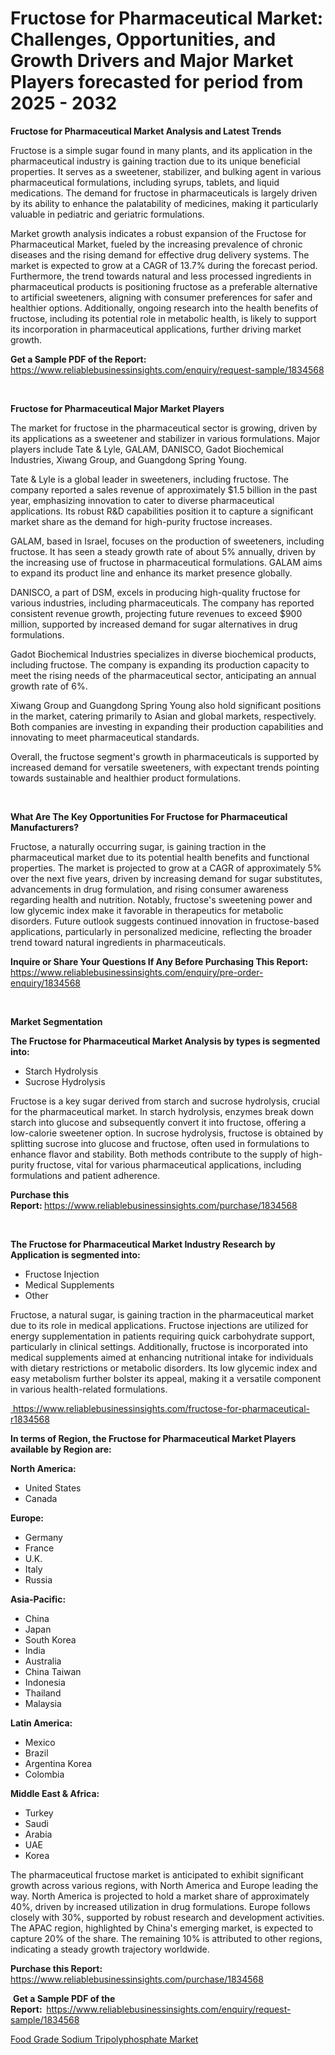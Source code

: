 <p><h1>Fructose for Pharmaceutical Market: Challenges, Opportunities, and Growth Drivers and Major Market Players forecasted for period from 2025 - 2032</h1></p><p><strong>Fructose for Pharmaceutical Market Analysis and Latest Trends</strong></p>
<p><p>Fructose is a simple sugar found in many plants, and its application in the pharmaceutical industry is gaining traction due to its unique beneficial properties. It serves as a sweetener, stabilizer, and bulking agent in various pharmaceutical formulations, including syrups, tablets, and liquid medications. The demand for fructose in pharmaceuticals is largely driven by its ability to enhance the palatability of medicines, making it particularly valuable in pediatric and geriatric formulations.</p><p>Market growth analysis indicates a robust expansion of the Fructose for Pharmaceutical Market, fueled by the increasing prevalence of chronic diseases and the rising demand for effective drug delivery systems. The market is expected to grow at a CAGR of 13.7% during the forecast period. Furthermore, the trend towards natural and less processed ingredients in pharmaceutical products is positioning fructose as a preferable alternative to artificial sweeteners, aligning with consumer preferences for safer and healthier options. Additionally, ongoing research into the health benefits of fructose, including its potential role in metabolic health, is likely to support its incorporation in pharmaceutical applications, further driving market growth.</p></p>
<p><strong>Get a Sample PDF of the Report:&nbsp;</strong> <a href="https://www.reliablebusinessinsights.com/enquiry/request-sample/1834568?utm_campaign=3276&utm_medium=2&utm_source=Github&utm_content=ia&utm_term=03042025&utm_id=fructose-for-pharmaceutical">https://www.reliablebusinessinsights.com/enquiry/request-sample/1834568</a></p>
<p>&nbsp;</p>
<p><strong>Fructose for Pharmaceutical Major Market Players</strong></p>
<p><p>The market for fructose in the pharmaceutical sector is growing, driven by its applications as a sweetener and stabilizer in various formulations. Major players include Tate & Lyle, GALAM, DANISCO, Gadot Biochemical Industries, Xiwang Group, and Guangdong Spring Young.</p><p>Tate & Lyle is a global leader in sweeteners, including fructose. The company reported a sales revenue of approximately $1.5 billion in the past year, emphasizing innovation to cater to diverse pharmaceutical applications. Its robust R&D capabilities position it to capture a significant market share as the demand for high-purity fructose increases.</p><p>GALAM, based in Israel, focuses on the production of sweeteners, including fructose. It has seen a steady growth rate of about 5% annually, driven by the increasing use of fructose in pharmaceutical formulations. GALAM aims to expand its product line and enhance its market presence globally.</p><p>DANISCO, a part of DSM, excels in producing high-quality fructose for various industries, including pharmaceuticals. The company has reported consistent revenue growth, projecting future revenues to exceed $900 million, supported by increased demand for sugar alternatives in drug formulations.</p><p>Gadot Biochemical Industries specializes in diverse biochemical products, including fructose. The company is expanding its production capacity to meet the rising needs of the pharmaceutical sector, anticipating an annual growth rate of 6%. </p><p>Xiwang Group and Guangdong Spring Young also hold significant positions in the market, catering primarily to Asian and global markets, respectively. Both companies are investing in expanding their production capabilities and innovating to meet pharmaceutical standards.</p><p>Overall, the fructose segment's growth in pharmaceuticals is supported by increased demand for versatile sweeteners, with expectant trends pointing towards sustainable and healthier product formulations.</p></p>
<p>&nbsp;</p>
<p><strong>What Are The Key Opportunities For Fructose for Pharmaceutical Manufacturers?</strong></p>
<p><p>Fructose, a naturally occurring sugar, is gaining traction in the pharmaceutical market due to its potential health benefits and functional properties. The market is projected to grow at a CAGR of approximately 5% over the next five years, driven by increasing demand for sugar substitutes, advancements in drug formulation, and rising consumer awareness regarding health and nutrition. Notably, fructose's sweetening power and low glycemic index make it favorable in therapeutics for metabolic disorders. Future outlook suggests continued innovation in fructose-based applications, particularly in personalized medicine, reflecting the broader trend toward natural ingredients in pharmaceuticals.</p></p>
<p><strong>Inquire or Share Your Questions If Any Before Purchasing This Report:</strong> <a href="https://www.reliablebusinessinsights.com/enquiry/pre-order-enquiry/1834568?utm_campaign=3276&utm_medium=2&utm_source=Github&utm_content=ia&utm_term=03042025&utm_id=fructose-for-pharmaceutical">https://www.reliablebusinessinsights.com/enquiry/pre-order-enquiry/1834568</a></p>
<p>&nbsp;</p>
<p><strong>Market Segmentation</strong></p>
<p><strong>The Fructose for Pharmaceutical Market Analysis by types is segmented into:</strong></p>
<p><ul><li>Starch Hydrolysis</li><li>Sucrose Hydrolysis</li></ul></p>
<p><p>Fructose is a key sugar derived from starch and sucrose hydrolysis, crucial for the pharmaceutical market. In starch hydrolysis, enzymes break down starch into glucose and subsequently convert it into fructose, offering a low-calorie sweetener option. In sucrose hydrolysis, fructose is obtained by splitting sucrose into glucose and fructose, often used in formulations to enhance flavor and stability. Both methods contribute to the supply of high-purity fructose, vital for various pharmaceutical applications, including formulations and patient adherence.</p></p>
<p><strong>Purchase this Report:&nbsp;</strong><a href="https://www.reliablebusinessinsights.com/purchase/1834568?utm_campaign=3276&utm_medium=2&utm_source=Github&utm_content=ia&utm_term=03042025&utm_id=fructose-for-pharmaceutical">https://www.reliablebusinessinsights.com/purchase/1834568</a></p>
<p>&nbsp;</p>
<p><strong>The Fructose for Pharmaceutical Market Industry Research by Application is segmented into:</strong></p>
<p><ul><li>Fructose Injection</li><li>Medical Supplements</li><li>Other</li></ul></p>
<p><p>Fructose, a natural sugar, is gaining traction in the pharmaceutical market due to its role in medical applications. Fructose injections are utilized for energy supplementation in patients requiring quick carbohydrate support, particularly in clinical settings. Additionally, fructose is incorporated into medical supplements aimed at enhancing nutritional intake for individuals with dietary restrictions or metabolic disorders. Its low glycemic index and easy metabolism further bolster its appeal, making it a versatile component in various health-related formulations.</p></p>
<p><a href="https://www.reliablebusinessinsights.com/fructose-for-pharmaceutical-r1834568?utm_campaign=3276&utm_medium=2&utm_source=Github&utm_content=ia&utm_term=03042025&utm_id=fructose-for-pharmaceutical">&nbsp;https://www.reliablebusinessinsights.com/fructose-for-pharmaceutical-r1834568</a></p>
<p><strong>In terms of Region, the Fructose for Pharmaceutical Market Players available by Region are:</strong></p>
<p>
    <p> <strong> North America: </strong>
        <ul>
            <li>United States</li>
            <li>Canada</li>
        </ul>
        </p> 
    <p> <strong> Europe: </strong>
        <ul>
            <li>Germany</li>
            <li>France</li>
            <li>U.K.</li>
            <li>Italy</li>
            <li>Russia</li>
        </ul>
        </p> 
    <p> <strong> Asia-Pacific: </strong>
        <ul>
            <li>China</li>
            <li>Japan</li>
            <li>South Korea</li>
            <li>India</li>
            <li>Australia</li>
            <li>China Taiwan</li>
            <li>Indonesia</li>
            <li>Thailand</li>
            <li>Malaysia</li>
        </ul>
        </p> 
    <p> <strong> Latin America: </strong>
        <ul>
            <li>Mexico</li>
            <li>Brazil</li>
            <li>Argentina Korea</li>
            <li>Colombia</li>
        </ul>
        </p> 
    <p> <strong> Middle East & Africa: </strong>
        <ul>
            <li>Turkey</li>
            <li>Saudi</li>
            <li>Arabia</li>
            <li>UAE</li>
            <li>Korea</li>
        </ul>
    </p>
    </p>
<p><p>The pharmaceutical fructose market is anticipated to exhibit significant growth across various regions, with North America and Europe leading the way. North America is projected to hold a market share of approximately 40%, driven by increased utilization in drug formulations. Europe follows closely with 30%, supported by robust research and development activities. The APAC region, highlighted by China's emerging market, is expected to capture 20% of the share. The remaining 10% is attributed to other regions, indicating a steady growth trajectory worldwide.</p></p>
<p><strong>Purchase this Report: </strong><a href="https://www.reliablebusinessinsights.com/purchase/1834568?utm_campaign=3276&utm_medium=2&utm_source=Github&utm_content=ia&utm_term=03042025&utm_id=fructose-for-pharmaceutical">https://www.reliablebusinessinsights.com/purchase/1834568</a></p>
<p>&nbsp;<strong>Get a Sample PDF of the Report:&nbsp;&nbsp;</strong><a href="https://www.reliablebusinessinsights.com/enquiry/request-sample/1834568?utm_campaign=3276&utm_medium=2&utm_source=Github&utm_content=ia&utm_term=03042025&utm_id=fructose-for-pharmaceutical">https://www.reliablebusinessinsights.com/enquiry/request-sample/1834568</a></p>
<p><strong></strong></p>
<p><p><a href="https://github.com/herakterroem/Market-Research-Report-List-1/blob/main/food-grade-sodium-tripolyphosphate-market.md?utm_campaign=3276&utm_medium=2&utm_source=Github&utm_content=ia&utm_term=03042025&utm_id=fructose-for-pharmaceutical">Food Grade Sodium Tripolyphosphate Market</a></p></p>